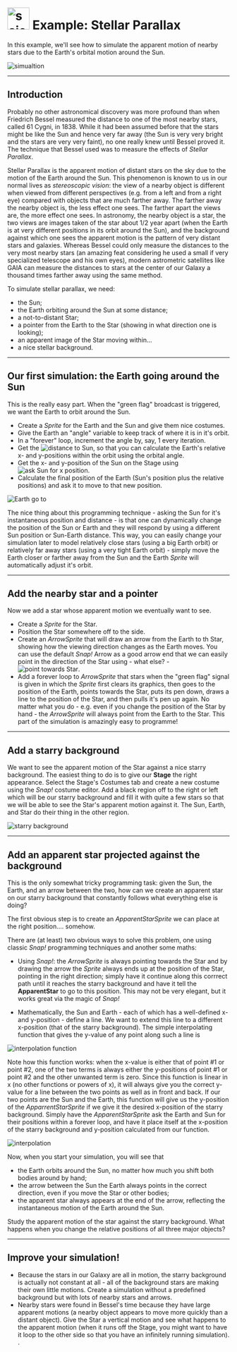 # <img alt="scientific-snap-icon" src="../../images/einstein_snap.png" width="50"/> Example: Stellar Parallax

In this example, we'll see how to simulate the apparent motion of nearby stars due to the Earth's orbital motion around the Sun.

![simualtion](./images/simulation.png)

---

## Introduction

Probably no other astronomical discovery was more profound than when Friedrich Bessel measured the distance to one of the most nearby stars, called 61 Cygni, in 1838.  While it had been assumed before that the stars might be like the Sun and hence very far away (the Sun is very very bright and the stars are very very faint), no one really knew until Bessel proved it.  The technique that Bessel used was to measure the effects of *Stellar Parallax*.

Stellar Parallax is the apparent motion of distant stars on the sky due to the motion of the Earth around the Sun. This phenomenon is known to us in our normal lives as *stereoscopic vision*: the view of a nearby object is different when viewed from different perspectives (e.g. from a left and from a right eye) compared with objects that are much farther away.  The farther away the nearby object is, the less effect one sees.  The farther apart the views are, the more effect one sees.  In astronomy, the nearby object is a star, the two views are images taken of the star about 1/2 year apart (when the Earth is at very different positions in its orbit around the Sun), and the background against which one sees the apparent motion is the pattern of very distant stars and galaxies.  Whereas Bessel could only measure the distances to the very most nearby stars (an amazing feat considering he used a small if very specialized telescope and his own eyes), modern astrometric satellites like GAIA can measure the distances to stars at the center of our Galaxy a thousand times farther away using the same method.

To simulate stellar parallax, we need:
- the Sun;
- the Earth orbiting around the Sun at some distance;
- a not-to-distant Star;
- a pointer from the Earth to the Star (showing in what direction one is looking);
- an apparent image of the Star moving within...
- a nice stellar background.

---

## Our first simulation: the Earth going around the Sun

This is the really easy part.  When the "green flag" broadcast is triggered, we want the Earth to orbit around the Sun.
- Create a *Sprite* for the Earth and the Sun and give them nice costumes.
- Give the Earth an "angle" variable to keep track of where it is in it's orbit.
- In a "forever" loop, increment the angle by, say, 1 every iteration.
- Get the ![distance to Sun](./images/distance_to_Sun.png), so that you can calculate the Earth's relative x- and y-positions within the orbit using the orbital angle.
- Get the x- and y-position of the Sun on the Stage using ![ask Sun for x position](./images/ask_Sun_for_x.png).
- Calculate the final position of the Earth (Sun's position plus the relative positions) and ask it to move to that new position.

![Earth go to](./images/Earth_go_to.png)

The nice thing about this programming technique - asking the Sun for it's instantaneous position and distance - is that one can dynamically change the position of the Sun or Earth and they will respond by using a different Sun position or Sun-Earth distance.  This way, you can easily change your simulation later to model relatively close stars (using a big Earth orbit) or relatively far away stars (using a very tight Earth orbit) - simply move the Earth closer or farther away from the Sun and the Earth *Sprite* will automatically adjust it's orbit.

---

## Add the nearby star and a pointer

Now we add a star whose apparent motion we eventually want to see.
- Create a *Sprite* for the Star.
- Position the Star somewhere off to the side.
- Create an *ArrowSprite* that will draw an arrow from the Earth to th Star, showing how the viewing direction changes as the Earth moves.  You can use the default *Snap!* Arrow as a good arrow end that we can easily point in the direction of the Star using - what else? - ![point towards Star](./images/point_towards_star.png).
- Add a forever loop to *ArrowSprite* that stars when the "green flag" signal is given in which the *Sprite* first clears its graphics, then goes to the position of the Earth, points towards the Star, puts its pen down, draws a line to the position of the Star, and then pulls it's pen up again.  No matter what you do - e.g. even if you change the position of the Star by hand - the *ArrowSprite* will always point from the Earth to the Star.
This part of the simulation is amazingly easy to programme!

---

## Add a starry background

We want to see the apparent motion of the Star against a nice starry background.  The easiest thing to do is to give our **Stage** the right appearance.  Select the Stage's Costumes tab and create a new costume using the *Snap!* costume editor.  Add a black region off to the right or left which will be our starry background and fill it with quite a few stars so that we will be able to see the Star's apparent motion against it.  The Sun, Earth, and Star do their thing in the other region.

![starry background](./images/starry_background.png)

---

## Add an apparent star projected against the background

This is the only somewhat tricky programming task: given the Sun, the Earth, and an arrow between the two, how can we create an apparent star on our starry background that constantly follows what everything else is doing?

The first obvious step is to create an *ApparentStarSprite* we can place at the right position.... somehow.

There are (at least) two obvious ways to solve this problem, one using classic *Snap!* programming techniques and another some maths:

- Using *Snap!*: the *ArrowSprite* is always pointing towards the Star and by drawing the arrow the *Sprite* always ends up at the position of the Star, pointing in the right direction; simply have it continue along this corrrect path until it reaches the starry background and  have it tell the **ApparentStar** to go to this position.  This may not be very elegant, but it works great via the magic of *Snap!*

- Mathematically, the Sun and Earth - each of which has a well-defined x- and y-position - define a line.  We want to extend this line to a different x-position (that of the starry background).  The simple interpolating function that gives the y-value of any point along such a line is

![interpolation function](./images/interpolation_function.png)

Note how this function works: when the x-value is either that of point #1 or point #2, one of the two terms is always either the y-positions of point #1 or point #2 and the other unwanted term is zero.  Since this function is linear in x (no other functions or powers of x), it will always give you the correct y-value for a line between the two points as well as in front and back.  If our two points are the Sun and the Earth, this function will give us the y-position of the *ApparrentStarSprite* if we give it the desired x-position of the starry background.  Simply have the *ApparentStarSprite* ask the Earth and Sun for their positions within a forever loop, and have it place itself at the x-position of the starry background and y-position calculated from our function.

![interpolation](./images/interpolation.png)

Now, when you start your simulation, you will see that
- the Earth orbits around the Sun, no matter how much you shift both bodies around by hand;
- the arrow between the Sun the Earth always points in the correct direction, even if you move the Star or other bodies;
- the apparent star always appears at the end of the arrow, reflecting the instantaneous motion of the Earth around the Sun.

Study the apparent motion of the star against the starry background.  What happens when you change the relative positions of all three major objects?


---

## Improve your simulation!

- Because the stars in our Galaxy are all in motion, the starry background is actually not constant at all - all of the background stars are making their own little motions.  Create a simulation without a predefined background but with lots of nearby stars and arrows.
- Nearby stars were found in Bessel's time because they have large apparent motions (a nearby object appears to move more quickly than a distant object).  Give the Star a vertical motion and see what happens to the apparent motion (when it runs off the Stage, you might want to have it loop to the other side so that you have an infinitely running simulation).
.

